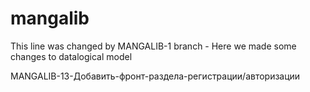 # mangalib
This line was changed by MANGALIB-1 branch - Here we made some changes to datalogical model

MANGALIB-13-Добавить-фронт-раздела-регистрации/авторизации
